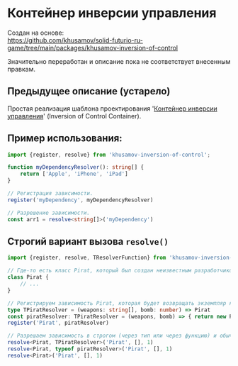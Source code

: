 Контейнер инверсии управления
=============================

Создан на основе:  
https://github.com/khusamov/solid-futurio-ru-game/tree/main/packages/khusamov-inversion-of-control

Значительно переработан и описание пока не соответствует внесенным правкам.

Предыдущее описание (устарело)
------------------------------

Простая реализация шаблона проектирования '[Контейнер инверсии управления][ioc]' (Inversion оf Control Container).

[ioc]: https://bit.ly/35sJch2

Пример использования:
---------------------

```typescript
import {register, resolve} from 'khusamov-inversion-of-control';

function myDependencyResolver(): string[] {
	return ['Apple', 'iPhone', 'iPad']
}

// Регистрация зависимости.
register('myDependency', myDependencyResolver)

// Разрешение зависимости.
const arr1 = resolve<string[]>('myDependency')
```

Строгий вариант вызова `resolve()`
----------------------------------

```typescript
import {register, resolve, TResolverFunction} from 'khusamov-inversion-of-control';

// Где-то есть класс Pirat, который был создан неизвестным разработчиком.
class Pirat {
	// ...
}

// Регистрируем зависимость Pirat, которая будет возвращать экземпляр класса Pirat.
type TPiratResolver = (weapons: string[], bomb: number) => Pirat
const piratResolver: TPiratResolver = (weapons, bomb) => { return new Pirat }
register('Pirat', piratResolver)

// Разрешаем зависимость в строгом (через тип или через функцию) и обычном режиме:
resolve<Pirat, TPiratResolver>('Pirat', [], 1)
resolve<Pirat, typeof piratResolver>('Pirat', [], 1)
resolve<Pirat>('Pirat', [], 1)
```